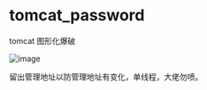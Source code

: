 # tomcat_password
tomcat 图形化爆破

![image](https://user-images.githubusercontent.com/50195525/110146133-2a0f7080-7e15-11eb-93dd-ad40d73d456b.png)



留出管理地址以防管理地址有变化，单线程，大佬勿喷。
